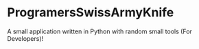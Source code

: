 # ProgramersSwissArmyKnife
A small application written in Python with random small tools (For Developers)! 
